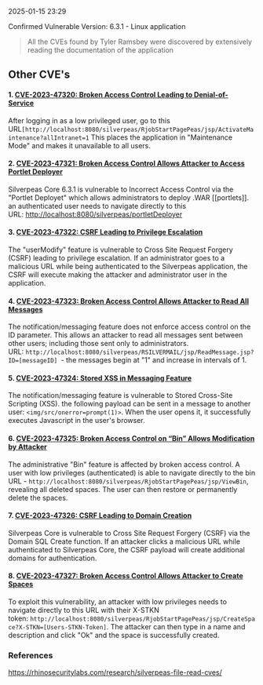
2025-01-15 23:29

Confirmed Vulnerable Version: 6.3.1 - Linux application 

> All the CVEs found by Tyler Ramsbey were discovered by extensively reading the documentation of the application 





## Other CVE's
#### 1. [CVE-2023-47320: Broken Access Control Leading to Denial-of-Service](https://github.com/RhinoSecurityLabs/CVEs/tree/master/CVE-2023-47320)  

After logging in as a low privileged user, go to this URL`[http://localhost:8080/silverpeas/RjobStartPagePeas/jsp/ActivateMaintenance?allIntranet=1` This places the application in "Maintenance Mode" and makes it unavailable to all users.

#### 2. [CVE-2023-47321: Broken Access Control Allows Attacker to Access Portlet Deployer](https://github.com/RhinoSecurityLabs/CVEs/tree/master/CVE-2023-47321)

Silverpeas Core 6.3.1 is vulnerable to Incorrect Access Control via the "Portlet Deployet" which allows administrators to deploy .WAR [[portlets]].  an authenticated user needs to navigate directly to this URL: [http://localhost:8080/silverpeas/portletDeployer](http://localhost:8080/silverpeas/portletDeployer)

#### 3. [CVE-2023-47322: CSRF Leading to Privilege Escalation](https://github.com/RhinoSecurityLabs/CVEs/tree/master/CVE-2023-47322)

The "userModify" feature is vulnerable to Cross Site Request Forgery (CSRF) leading to privilege escalation. If an administrator goes to a malicious URL while being authenticated to the Silverpeas application, the CSRF will execute making the attacker and administrator user in the application.

#### 4. [CVE-2023-47323: Broken Access Control Allows Attacker to Read All Messages](https://github.com/RhinoSecurityLabs/CVEs/tree/master/CVE-2023-47323) 

The notification/messaging feature does not enforce access control on the ID parameter. This allows an attacker to read all messages sent between other users; including those sent only to administrators. URL: `http://localhost:8080/silverpeas/RSILVERMAIL/jsp/ReadMessage.jsp?ID=[messageID] `- the messages begin at "1" and increase in intervals of 1. 

#### 5. [CVE-2023-47324: Stored XSS in Messaging Feature](https://github.com/RhinoSecurityLabs/CVEs/tree/master/CVE-2023-47324)

The notification/messaging feature  is vulnerable to Stored Cross-Site Scripting (XSS). the following payload can be sent in a message to another user: `<img/src/onerror=prompt(1)>`. When the user opens it, it successfully executes Javascript in the user's browser.

#### 6. [CVE-2023-47325: Broken Access Control on “Bin” Allows Modification by Attacker](https://github.com/RhinoSecurityLabs/CVEs/tree/master/CVE-2023-47325)

The administrative "Bin" feature is affected by broken access control. A user with low privileges (authenticated) is able to navigate directly to the bin URL - `http://localhost:8080/silverpeas/RjobStartPagePeas/jsp/ViewBin`, revealing all deleted spaces. The user can then restore or permanently delete the spaces.

#### 7. [CVE-2023-47326: CSRF Leading to Domain Creation](https://github.com/RhinoSecurityLabs/CVEs/tree/master/CVE-2023-47326)

Silverpeas Core is vulnerable to Cross Site Request Forgery (CSRF) via the Domain SQL Create function. If an attacker clicks a malicious URL while authenticated to Silverpeas Core, the CSRF payload will create additional domains for authentication.

#### 8. [CVE-2023-47327: Broken Access Control Allows Attacker to Create Spaces](https://github.com/RhinoSecurityLabs/CVEs/tree/master/CVE-2023-47327)

To exploit this vulnerability, an attacker with low privileges needs to navigate directly to this URL with their X-STKN token: `http://localhost:8080/silverpeas/RjobStartPagePeas/jsp/CreateSpace?X-STKN=[Users-STKN-Token]`. The attacker can then type in a name and description and click "Ok" and the space is successfully created.

### References
https://rhinosecuritylabs.com/research/silverpeas-file-read-cves/